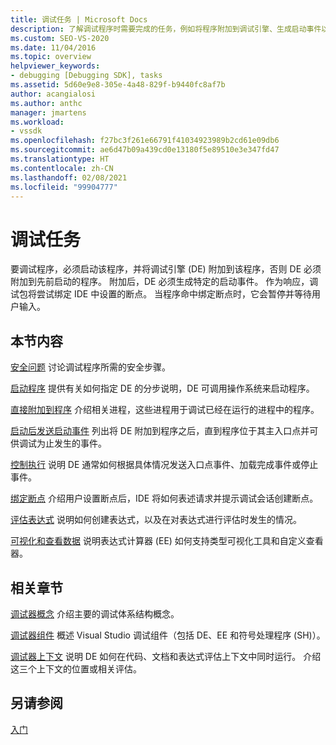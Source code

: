 ```yaml
---
title: 调试任务 | Microsoft Docs
description: 了解调试程序时需要完成的任务，例如将程序附加到调试引擎、生成启动事件以及命中断点。
ms.custom: SEO-VS-2020
ms.date: 11/04/2016
ms.topic: overview
helpviewer_keywords:
- debugging [Debugging SDK], tasks
ms.assetid: 5d60e9e8-305e-4a48-829f-b9440fc8af7b
author: acangialosi
ms.author: anthc
manager: jmartens
ms.workload:
- vssdk
ms.openlocfilehash: f27bc3f261e66791f41034923989b2cd61e09db6
ms.sourcegitcommit: ae6d47b09a439cd0e13180f5e89510e3e347fd47
ms.translationtype: HT
ms.contentlocale: zh-CN
ms.lasthandoff: 02/08/2021
ms.locfileid: "99904777"
---
```

# <a name="debug-tasks"></a>调试任务
要调试程序，必须启动该程序，并将调试引擎 (DE) 附加到该程序，否则 DE 必须附加到先前启动的程序。 附加后，DE 必须生成特定的启动事件。 作为响应，调试包将尝试绑定 IDE 中设置的断点。 当程序命中绑定断点时，它会暂停并等待用户输入。

## <a name="in-this-section"></a>本节内容
 [安全问题](../../extensibility/debugger/security-issues.md) 讨论调试程序所需的安全步骤。

 [启动程序](../../extensibility/debugger/launching-a-program.md) 提供有关如何指定 DE 的分步说明，DE 可调用操作系统来启动程序。

 [直接附加到程序](../../extensibility/debugger/attaching-directly-to-a-program.md) 介绍相关进程，这些进程用于调试已经在运行的进程中的程序。

 [启动后发送启动事件](../../extensibility/debugger/sending-startup-events-after-a-launch.md) 列出将 DE 附加到程序之后，直到程序位于其主入口点并可供调试为止发生的事件。

 [控制执行](../../extensibility/debugger/control-of-execution.md) 说明 DE 通常如何根据具体情况发送入口点事件、加载完成事件或停止事件。

 [绑定断点](../../extensibility/debugger/binding-breakpoints.md) 介绍用户设置断点后，IDE 将如何表述请求并提示调试会话创建断点。

 [评估表达式](../../extensibility/debugger/evaluating-expressions.md) 说明如何创建表达式，以及在对表达式进行评估时发生的情况。

 [可视化和查看数据](../../extensibility/debugger/visualizing-and-viewing-data.md) 说明表达式计算器 (EE) 如何支持类型可视化工具和自定义查看器。

## <a name="related-sections"></a>相关章节
 [调试器概念](../../extensibility/debugger/debugger-concepts.md) 介绍主要的调试体系结构概念。

 [调试器组件](../../extensibility/debugger/debugger-components.md) 概述 Visual Studio 调试组件（包括 DE、EE 和符号处理程序 (SH)）。

 [调试器上下文](../../extensibility/debugger/debugger-contexts.md) 说明 DE 如何在代码、文档和表达式评估上下文中同时运行。 介绍这三个上下文的位置或相关评估。

## <a name="see-also"></a>另请参阅
 [入门](../../extensibility/debugger/getting-started-with-debugger-extensibility.md)
